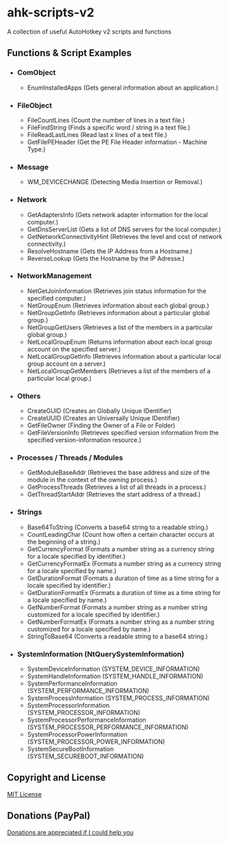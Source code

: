 # ahk-scripts-v2
 A collection of useful AutoHotkey v2 scripts and functions


## Functions & Script Examples

- ### ComObject
	- EnumInstalledApps (Gets general information about an application.)


- ### FileObject
	- FileCountLines (Count the number of lines in a text file.)
	- FileFindString (Finds a specific word / string in a text file.)
	- FileReadLastLines (Read last x lines of a text file.)
	- GetFilePEHeader (Get the PE File Header information - Machine Type.)


- ### Message
	- WM_DEVICECHANGE (Detecting Media Insertion or Removal.)


- ### Network
	- GetAdaptersInfo (Gets network adapter information for the local computer.)
    - GetDnsServerList (Gets a list of DNS servers for the local computer.)
	- GetNetworkConnectivityHint (Retrieves the level and cost of network connectivity.)
	- ResolveHostname (Gets the IP Address from a Hostname.)
	- ReverseLookup (Gets the Hostname by the IP Adresse.)


- ### NetworkManagement
	- NetGetJoinInformation (Retrieves join status information for the specified computer.)
	- NetGroupEnum (Retrieves information about each global group.)
	- NetGroupGetInfo (Retrieves information about a particular global group.)
	- NetGroupGetUsers (Retrieves a list of the members in a particular global group.)
	- NetLocalGroupEnum (Returns information about each local group account on the specified server.)
	- NetLocalGroupGetInfo (Retrieves information about a particular local group account on a server.)
	- NetLocalGroupGetMembers (Retrieves a list of the members of a particular local group.)


- ### Others
	- CreateGUID (Creates an Globally Unique IDentifier)
	- CreateUUID (Creates an Universally Unique IDentifier)
	- GetFileOwner (Finding the Owner of a File or Folder)
	- GetFileVersionInfo (Retrieves specified version information from the specified version-information resource.)


- ### Processes / Threads / Modules
	- GetModuleBaseAddr (Retrieves the base address and size of the module in the context of the owning process.)
	- GetProcessThreads (Retrieves a list of all threads in a process.)
	- GetThreadStartAddr (Retrieves the start address of a thread.)


- ### Strings
	- Base64ToString (Converts a base64 string to a readable string.)
	- CountLeadingChar (Count how often a certain character occurs at the beginning of a string.)
	- GetCurrencyFormat (Formats a number string as a currency string for a locale specified by identifier.)
	- GetCurrencyFormatEx (Formats a number string as a currency string for a locale specified by name.)
	- GetDurationFormat (Formats a duration of time as a time string for a locale specified by identifier.)
	- GetDurationFormatEx (Formats a duration of time as a time string for a locale specified by name.)
	- GetNumberFormat (Formats a number string as a number string customized for a locale specified by identifier.)
	- GetNumberFormatEx (Formats a number string as a number string customized for a locale specified by name.)
	- StringToBase64 (Converts a readable string to a base64 string.)


- ### SystemInformation (NtQuerySystemInformation)
	- SystemDeviceInformation (SYSTEM_DEVICE_INFORMATION)
	- SystemHandleInformation (SYSTEM_HANDLE_INFORMATION)
	- SystemPerformanceInformation (SYSTEM_PERFORMANCE_INFORMATION)
	- SystemProcessInformation (SYSTEM_PROCESS_INFORMATION)
	- SystemProcessorInformation (SYSTEM_PROCESSOR_INFORMATION)
	- SystemProcessorPerformanceInformation (SYSTEM_PROCESSOR_PERFORMANCE_INFORMATION)
	- SystemProcessorPowerInformation (SYSTEM_PROCESSOR_POWER_INFORMATION)
	- SystemSecureBootInformation (SYSTEM_SECUREBOOT_INFORMATION)


## Copyright and License
[MIT License](LICENSE)


## Donations (PayPal)
[Donations are appreciated if I could help you](https://www.paypal.me/smithz)